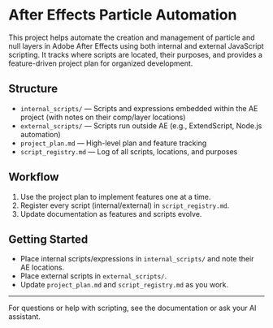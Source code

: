 # After Effects Particle Automation

This project helps automate the creation and management of particle and null layers in Adobe After Effects using both internal and external JavaScript scripting. It tracks where scripts are located, their purposes, and provides a feature-driven project plan for organized development.

## Structure

- `internal_scripts/` — Scripts and expressions embedded within the AE project (with notes on their comp/layer locations)
- `external_scripts/` — Scripts run outside AE (e.g., ExtendScript, Node.js automation)
- `project_plan.md` — High-level plan and feature tracking
- `script_registry.md` — Log of all scripts, locations, and purposes

## Workflow

1. Use the project plan to implement features one at a time.
2. Register every script (internal/external) in `script_registry.md`.
3. Update documentation as features and scripts evolve.

## Getting Started

- Place internal scripts/expressions in `internal_scripts/` and note their AE locations.
- Place external scripts in `external_scripts/`.
- Update `project_plan.md` and `script_registry.md` as you work.

---

For questions or help with scripting, see the documentation or ask your AI assistant.
